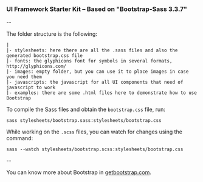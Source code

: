 ### UI Framework Starter Kit – Based on "Bootstrap-Sass 3.3.7"
--

The folder structure is the following:

```
|
|- stylesheets: here there are all the .sass files and also the generated bootstrap.css file
|- fonts: the glyphicons font for symbols in several formats, http://glyphicons.com/
|- images: empty folder, but you can use it to place images in case you need them
|- javascripts: the javascript for all UI components that need of javascript to work
|- examples: there are some .html files here to demonstrate how to use Bootstrap
```

To compile the Sass files and obtain the `bootstrap.css` file, run:

```
sass stylesheets/bootstrap.sass:stylesheets/bootstrap.css
```

While working on the `.scss` files, you can watch for changes using the command:

```
sass --watch stylesheets/bootstrap.scss:stylesheets/bootstrap.css
```

--

You can know more about Bootstrap in [getbootstrap.com](http://getbootstrap.com).